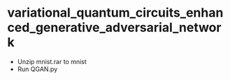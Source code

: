 # variational_quantum_circuits_enhanced_generative_adversarial_network

- Unzip mnist.rar to mnist
- Run QGAN.py
